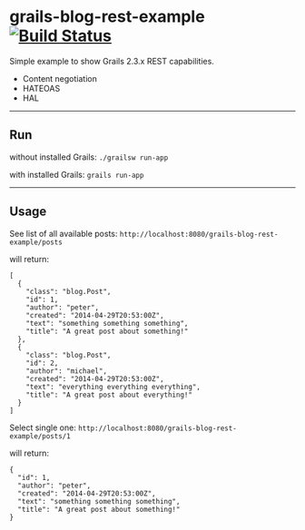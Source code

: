 grails-blog-rest-example [![Build Status](https://travis-ci.org/daisaja/grails-blog-rest-example.svg?branch=master)](https://travis-ci.org/daisaja/grails-blog-rest-example)
========================

Simple example to show Grails 2.3.x REST capabilities.

* Content negotiation
* HATEOAS
* HAL

------------------------------------------------------------
## Run ##

without installed Grails: `./grailsw run-app`

with installed Grails: `grails run-app`

------------------------------------------------------------

## Usage ##

See list of all available posts: `http://localhost:8080/grails-blog-rest-example/posts`

will return:

```
[
  {
    "class": "blog.Post",
    "id": 1,
    "author": "peter",
    "created": "2014-04-29T20:53:00Z",
    "text": "something something something",
    "title": "A great post about something!"
  },
  {
    "class": "blog.Post",
    "id": 2,
    "author": "michael",
    "created": "2014-04-29T20:53:00Z",
    "text": "everything everything everything",
    "title": "A great post about everything!"
  }
]
```

Select single one: `http://localhost:8080/grails-blog-rest-example/posts/1` 

will return:

```
{
  "id": 1,
  "author": "peter",
  "created": "2014-04-29T20:53:00Z",
  "text": "something something something",
  "title": "A great post about something!"
}
```




